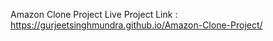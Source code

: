 Amazon Clone Project
Live Project Link : https://gurjeetsinghmundra.github.io/Amazon-Clone-Project/
